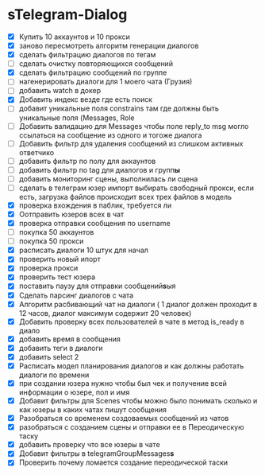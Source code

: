 # **s**Telegram-Dialog

* [X] Купить 10 аккаунтов и 10 прокси
* [X] заново пересмотреть алгоритм генерации диалогов
* [X] сделать фильтрацию диалогов по тегам
* [ ] сделать очистку повторяющихся сообщений
* [X] cделать фильтрацию сообщений по группе
* [ ] нагенерировать диалоги для 1 моего чата (Грузия)
* [ ] добавить watch в докер
* [X] Добавить индекс везде где есть поиск
* [ ] добавит уникальные поля constrains там где должны быть уникальные поля (Messages, Role
* [ ] Добавить валидацию для Messages чтобы поле reply_to msg могло ссылаться на сообщение из одного и тогоже диалога
* [ ] Добавить фильтр для удаления сообщений из слишком активных ответчико
* [ ] добавить фильтр по полу для аккаунтов
* [ ] добавить фильтр по tag для диалогов и групп**ы**
* [ ] добавить мониторинг сцены, выполнилась ли сцена
* [ ] сделать в телеграм юзер импорт выбирать свободный прокси, если есть, загрузка файлов происходит всех трех файлов в модель
* [X] проверка вхождения в паблик, требуется ли
* [X] Оотправить юзеров всех в чат
* [X] проверка отправки сообщения по username
* [ ] покупка 50 аккаунтов
* [ ] покупка 50 прокси
* [X] расписать диалоги 10 штук для начал
* [X] проверить новый ипорт
* [X] проверка прокси
* [X] проверить тест юзера
* [X] поставить паузу для отправки сообщений**s**ыя
* [X] Сделать парсинг диалогов с чата
* [X] Алгоритм расбивающий чат на диалоги ( 1 диалог должен проходит в 12 часов, диалог максимум содержит 20 человек)
* [X] Добавить проверку всех пользователей в чате в метод is_ready в диало
* [X] добавить время в сообщения
* [X] добавить теги в диалоги
* [X] добавить select 2
* [X] Расписать модел планирования диалогов и как должны работать диалоги по времени
* [X] при создании юзера нужно чтобы был чек и получение всей информации о юзере, пол и имя
* [X] Добавит фильтры для Scenes чтобы можно было понимать сколько и как юзеры в каких чатах пишут сообщения
* [X] Разобраться со временем создоваемых сообщений из чатов
* [X] разобраться с созданием сцены и отправки ее в Переодическую таску
* [X] добавить проверку что все юзеры в чате
* [X] Добавит фильтры в telegramGroupMessages**s**
* [X] Проверить почему ломается создание переодической таски

